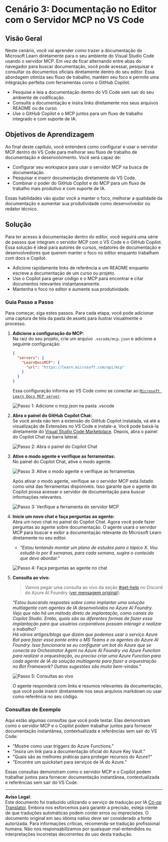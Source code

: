 <!--
CO_OP_TRANSLATOR_METADATA:
{
  "original_hash": "db532b1ec386c9ce38c791653dc3c881",
  "translation_date": "2025-07-14T06:50:39+00:00",
  "source_file": "09-CaseStudy/docs-mcp/solution/scenario3/README.md",
  "language_code": "br"
}
-->
# Cenário 3: Documentação no Editor com o Servidor MCP no VS Code

## Visão Geral

Neste cenário, você vai aprender como trazer a documentação do Microsoft Learn diretamente para o seu ambiente do Visual Studio Code usando o servidor MCP. Em vez de ficar alternando entre abas do navegador para buscar documentação, você pode acessar, pesquisar e consultar os documentos oficiais diretamente dentro do seu editor. Essa abordagem otimiza seu fluxo de trabalho, mantém seu foco e permite uma integração perfeita com ferramentas como o GitHub Copilot.

- Pesquise e leia a documentação dentro do VS Code sem sair do seu ambiente de codificação.
- Consulte a documentação e insira links diretamente nos seus arquivos README ou de curso.
- Use o GitHub Copilot e o MCP juntos para um fluxo de trabalho integrado e com suporte de IA.

## Objetivos de Aprendizagem

Ao final deste capítulo, você entenderá como configurar e usar o servidor MCP dentro do VS Code para melhorar seu fluxo de trabalho de documentação e desenvolvimento. Você será capaz de:

- Configurar seu workspace para usar o servidor MCP na busca de documentação.
- Pesquisar e inserir documentação diretamente do VS Code.
- Combinar o poder do GitHub Copilot e do MCP para um fluxo de trabalho mais produtivo e com suporte de IA.

Essas habilidades vão ajudar você a manter o foco, melhorar a qualidade da documentação e aumentar sua produtividade como desenvolvedor ou redator técnico.

## Solução

Para ter acesso à documentação dentro do editor, você seguirá uma série de passos que integram o servidor MCP com o VS Code e o GitHub Copilot. Essa solução é ideal para autores de cursos, redatores de documentação e desenvolvedores que querem manter o foco no editor enquanto trabalham com docs e Copilot.

- Adicione rapidamente links de referência a um README enquanto escreve a documentação de um curso ou projeto.
- Use o Copilot para gerar código e o MCP para encontrar e citar documentos relevantes instantaneamente.
- Mantenha o foco no editor e aumente sua produtividade.

### Guia Passo a Passo

Para começar, siga estes passos. Para cada etapa, você pode adicionar uma captura de tela da pasta de assets para ilustrar visualmente o processo.

1. **Adicione a configuração do MCP:**  
   Na raiz do seu projeto, crie um arquivo `.vscode/mcp.json` e adicione a seguinte configuração:  
   ```json
   {
     "servers": {
       "LearnDocsMCP": {
         "url": "https://learn.microsoft.com/api/mcp"
       }
     }
   }
   ```  
   Essa configuração informa ao VS Code como se conectar ao [`Microsoft Learn Docs MCP server`](https://github.com/MicrosoftDocs/mcp).
   
   ![Passo 1: Adicione o mcp.json na pasta .vscode](../../../../../../translated_images/step1-mcp-json.c06a007fccc3edfaf0598a31903c9ec71476d9fd3ae6c1b2b4321fd38688ca4b.br.png)
    
2. **Abra o painel do GitHub Copilot Chat:**  
   Se você ainda não tem a extensão do GitHub Copilot instalada, vá até a visualização de Extensões no VS Code e instale-a. Você pode baixá-la diretamente do [Visual Studio Code Marketplace](https://marketplace.visualstudio.com/items?itemName=GitHub.copilot-chat). Depois, abra o painel do Copilot Chat na barra lateral.

   ![Passo 2: Abra o painel do Copilot Chat](../../../../../../translated_images/step2-copilot-panel.f1cc86e9b9b8cd1a85e4df4923de8bafee4830541ab255e3c90c09777fed97db.br.png)

3. **Ative o modo agente e verifique as ferramentas:**  
   No painel do Copilot Chat, ative o modo agente.

   ![Passo 3: Ative o modo agente e verifique as ferramentas](../../../../../../translated_images/step3-agent-mode.cdc32520fd7dd1d149c3f5226763c1d85a06d3c041d4cc983447625bdbeff4d4.br.png)

   Após ativar o modo agente, verifique se o servidor MCP está listado como uma das ferramentas disponíveis. Isso garante que o agente do Copilot possa acessar o servidor de documentação para buscar informações relevantes.
   
   ![Passo 3: Verifique a ferramenta do servidor MCP](../../../../../../translated_images/step3-verify-mcp-tool.76096a6329cbfecd42888780f322370a0d8c8fa003ed3eeb7ccd23f0fc50c1ad.br.png)

4. **Inicie um novo chat e faça perguntas ao agente:**  
   Abra um novo chat no painel do Copilot Chat. Agora você pode fazer perguntas ao agente sobre documentação. O agente usará o servidor MCP para buscar e exibir a documentação relevante do Microsoft Learn diretamente no seu editor.

   - *"Estou tentando montar um plano de estudos para o tópico X. Vou estudá-lo por 8 semanas, para cada semana, sugira o conteúdo que devo abordar."*

   ![Passo 4: Faça perguntas ao agente no chat](../../../../../../translated_images/step4-prompt-chat.12187bb001605efc5077992b621f0fcd1df12023c5dce0464f8eb8f3d595218f.br.png)

5. **Consulta ao vivo:**

   > Vamos pegar uma consulta ao vivo da seção [#get-help](https://discord.gg/D6cRhjHWSC) no Discord do Azure AI Foundry ([ver mensagem original](https://discord.com/channels/1113626258182504448/1385498306720829572)):
   
   *"Estou buscando respostas sobre como implantar uma solução multiagente com agentes de IA desenvolvidos no Azure AI Foundry. Vejo que não há um método direto de implantação, como canais do Copilot Studio. Então, quais são as diferentes formas de fazer essa implantação para que usuários corporativos possam interagir e realizar o trabalho?  
Há vários artigos/blogs que dizem que podemos usar o serviço Azure Bot para fazer essa ponte entre o MS Teams e os agentes do Azure AI Foundry. Isso funcionaria se eu configurar um bot do Azure que se conecta ao Orchestrator Agent no Azure AI Foundry via Azure Function para realizar a orquestração, ou preciso criar uma Azure Function para cada agente de IA da solução multiagente para fazer a orquestração no Bot Framework? Outras sugestões são muito bem-vindas."*

   ![Passo 5: Consultas ao vivo](../../../../../../translated_images/step5-live-queries.49db3e4a50bea27327e3cb18c24d263b7d134930d78e7392f9515a1c00264a7f.br.png)

   O agente responderá com links e resumos relevantes da documentação, que você pode inserir diretamente nos seus arquivos markdown ou usar como referência no seu código.
   
### Consultas de Exemplo

Aqui estão algumas consultas que você pode testar. Elas demonstram como o servidor MCP e o Copilot podem trabalhar juntos para fornecer documentação instantânea, contextualizada e referências sem sair do VS Code:

- "Mostre como usar triggers do Azure Functions."
- "Insira um link para a documentação oficial do Azure Key Vault."
- "Quais são as melhores práticas para proteger recursos do Azure?"
- "Encontre um quickstart para serviços de IA do Azure."

Essas consultas demonstram como o servidor MCP e o Copilot podem trabalhar juntos para fornecer documentação instantânea, contextualizada e referências sem sair do VS Code.

---

**Aviso Legal**:  
Este documento foi traduzido utilizando o serviço de tradução por IA [Co-op Translator](https://github.com/Azure/co-op-translator). Embora nos esforcemos para garantir a precisão, esteja ciente de que traduções automáticas podem conter erros ou imprecisões. O documento original em seu idioma nativo deve ser considerado a fonte autorizada. Para informações críticas, recomenda-se tradução profissional humana. Não nos responsabilizamos por quaisquer mal-entendidos ou interpretações incorretas decorrentes do uso desta tradução.